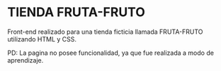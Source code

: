 # TIENDA FRUTA-FRUTO
Front-end realizado para una tienda ficticia llamada FRUTA-FRUTO utilizando HTML y CSS.

PD: La pagina no posee funcionalidad, ya que fue realizada a modo de aprendizaje.
